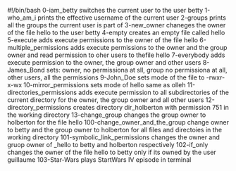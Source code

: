 #!/bin/bash
0-iam_betty switches the current user to the user betty
1-who_am_i prints the effective username of the current user
2-groups prints all the groups the current user is part of
3-new_owner chaneges the owner of the file hello to the user betty
4-empty creates an empty file called hello
5-execute adds execute permissions to the owner of the file hello
6-multiple_permissions adds execute permissions to the owner and the group owner and read permission to oher users to thefile hello
7-everybody adds execute permission to the owner, the group owner and other users
8-James_Bond sets: owner, no permissiona at sll, group no permissiona at all, other users, all the permissions
9-John_Doe sets mode of the file to -rwxr-x-wx
10-mirror_permissions sets mode of hello same as olleh
11-directories_permissions adds execute permission to all subdirectories of the current directory for the owner, the group owner and all other users
12-directory_permissions creates directory dir_holberton with permission 751 in the working directory
13-change_group changes the group owner to holberton for the file hello
100-change_owner_and_the_group change owner to betty and the group owner to holberton for all files and directoies in the working directory
101-symbolic_link_permissions changes the owner and gruop owner of _hello to betty and holberton respectively
102-if_only changes the owner of the file hello to betty only if its owned by the user guillaume
103-Star-Wars plays StartWars IV episode in terminal